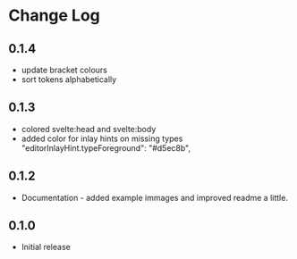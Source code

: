 # Change Log

## 0.1.4

- update bracket colours
- sort tokens alphabetically

## 0.1.3

- colored svelte:head and svelte:body
- added color for inlay hints on missing types "editorInlayHint.typeForeground": "#d5ec8b",

## 0.1.2

- Documentation - added example immages and improved readme a little.

## 0.1.0

- Initial release
